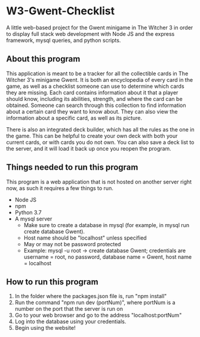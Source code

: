 # W3-Gwent-Checklist
A little web-based project for the Gwent minigame in The Witcher 3 in order to display full stack web development with Node JS and the express framework, mysql queries, and python scripts.

## About this program
This application is meant to be a tracker for all the collectible cards in The Witcher 3's minigame Gwent. It is both an encyclopedia of every card in the game, as well as a checklist someone can use to determine which cards they are missing. Each card contains information about it that a player should know, including its abilities, strength, and where the card can be obtained. Someone can search through this collection to find information about a certain card they want to know about. They can also view the information about a specific card, as well as its picture. 

There is also an integrated deck builder, which has all the rules as the one in the game. This can be helpful to create your own deck with both your current cards, or with cards you do not own. You can also save a deck list to the server, and it will load it back up once you reopen the program.

## Things needed to run this program
This program is a web application that is not hosted on another server right now, as such it requires a few things to run.
- Node JS
- npm
- Python 3.7
- A mysql server
  - Make sure to create a database in mysql (for example, in mysql run create database Gwent).
  - Host name should be "localhost" unless specified
  - May or may not be password protected
  - Example: mysql -u root -> create database Gwent; credentials are username = root, no password, database name = Gwent, host name = localhost

## How to run this program
1. In the folder where the packages.json file is, run "npm install"
2. Run the command "npm run dev (portNum)", where portNum is a number on the port that the server is run on
3. Go to your web browser and go to the address "localhost:portNum"
4. Log into the database using your credentials.
5. Begin using the website!